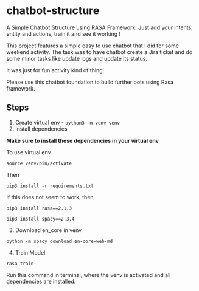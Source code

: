 # chatbot-structure

A Simple Chatbot Structure using RASA Framework. Just add your intents, entity and actions, train it and see it working !

This project features a simple easy to use chatbot that I did for some weekend activity. The task was to have chatbot create a Jira ticket and do some minor tasks like update logs and update its status.

It was just for fun activity kind of thing.

Please use this chatbot foundation to build further bots using Rasa framework.

## Steps

1. Create virtual env - `python3 -m venv venv`
2. Install dependencies

**Make sure to install these dependencies in your virtual env**

To use virtual env

`source venv/bin/activate`

Then

`pip3 install -r requirements.txt`

If this does not seem to work, then

`pip3 install rasa==2.1.3`

`pip3 install spacy==2.3.4`

3. Download en_core in venv

`python -m spacy download en-core-web-md`

4. Train Model

`rasa train`

Run this command in terminal, where the venv is activated and all dependencies are installed.
